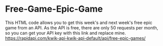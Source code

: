 # Free-Game-Epic-Game
This HTML code allows you to get this week's and next week's free epic game from an API. As the API is free, there are only 50 requests per month, so you can get your API key with this link and replace mine.
https://rapidapi.com/kwik-api-kwik-api-default/api/free-epic-games/
